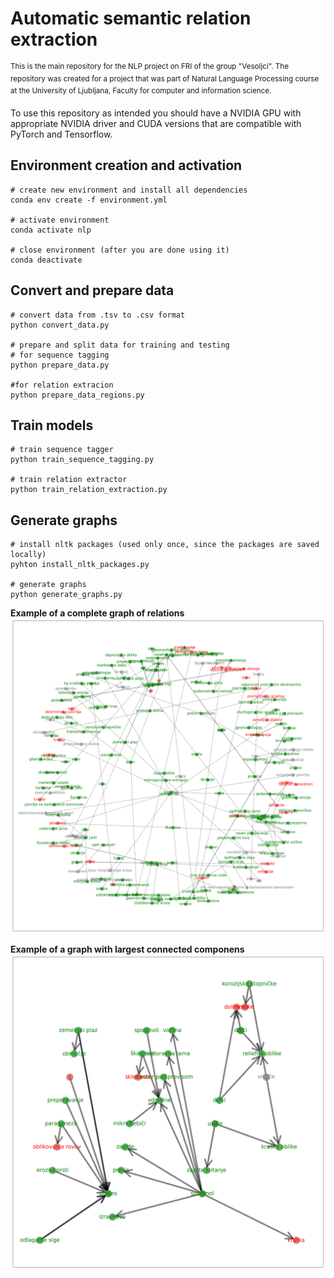 # Automatic semantic relation extraction
<sup>This is the main repository for the NLP project on FRI of the group "Vesoljci". The repository was created for a project that was part of Natural Language Processing course at the University of Ljubljana, Faculty for computer and information science.</sub>

To use this repository as intended you should have a NVIDIA GPU with appropriate NVIDIA driver and CUDA versions that are compatible with PyTorch and Tensorflow.

## Environment creation and activation

```
# create new environment and install all dependencies
conda env create -f environment.yml

# activate environment
conda activate nlp

# close environment (after you are done using it)
conda deactivate
```

## Convert and prepare data
```
# convert data from .tsv to .csv format
python convert_data.py

# prepare and split data for training and testing
# for sequence tagging
python prepare_data.py

#for relation extracion
python prepare_data_regions.py
```

## Train models
```
# train sequence tagger
python train_sequence_tagging.py

# train relation extractor
python train_relation_extraction.py
```

## Generate graphs
```
# install nltk packages (used only once, since the packages are saved locally)
pyhton install_nltk_packages.py

# generate graphs
python generate_graphs.py
```

**Example of a complete graph of relations**
![Image of a generated graph](/assets/graph.png)

**Example of a graph with largest connected componens**
![Image of a generated graph](/assets/max_wcc_graph.png)